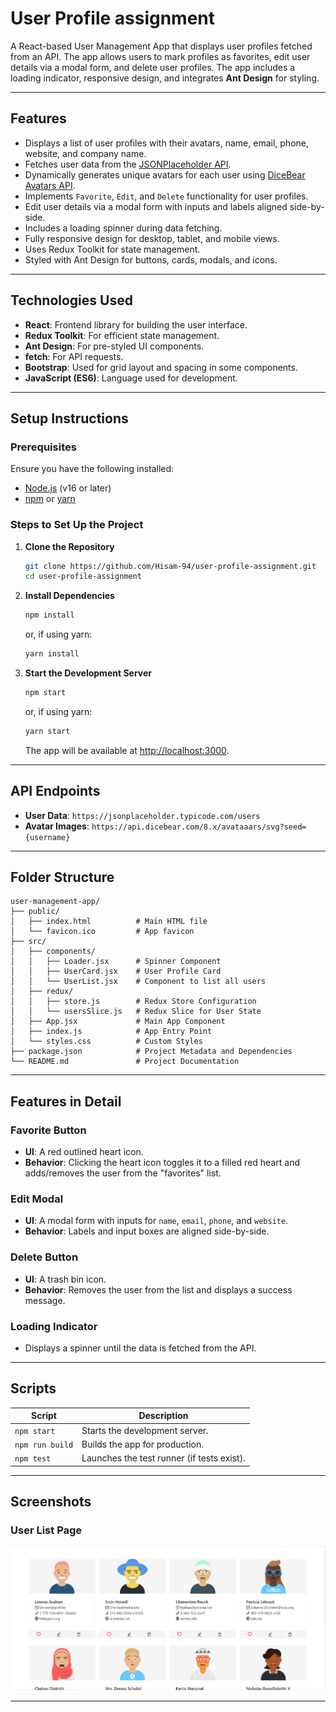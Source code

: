 
# User Profile assignment

A React-based User Management App that displays user profiles fetched from an API. The app allows users to mark profiles as favorites, edit user details via a modal form, and delete user profiles. The app includes a loading indicator, responsive design, and integrates **Ant Design** for styling.

---

## Features

- Displays a list of user profiles with their avatars, name, email, phone, website, and company name.
- Fetches user data from the [JSONPlaceholder API](https://jsonplaceholder.typicode.com/users).
- Dynamically generates unique avatars for each user using [DiceBear Avatars API](https://dicebear.com/).
- Implements `Favorite`, `Edit`, and `Delete` functionality for user profiles.
- Edit user details via a modal form with inputs and labels aligned side-by-side.
- Includes a loading spinner during data fetching.
- Fully responsive design for desktop, tablet, and mobile views.
- Uses Redux Toolkit for state management.
- Styled with Ant Design for buttons, cards, modals, and icons.

---

## Technologies Used

- **React**: Frontend library for building the user interface.
- **Redux Toolkit**: For efficient state management.
- **Ant Design**: For pre-styled UI components.
- **fetch**: For API requests.
- **Bootstrap**: Used for grid layout and spacing in some components.
- **JavaScript (ES6)**: Language used for development.

---

## Setup Instructions

### Prerequisites

Ensure you have the following installed:

- [Node.js](https://nodejs.org/) (v16 or later)
- [npm](https://www.npmjs.com/) or [yarn](https://yarnpkg.com/)

### Steps to Set Up the Project

1. **Clone the Repository**
   ```bash
   git clone https://github.com/Hisam-94/user-profile-assignment.git
   cd user-profile-assignment
   ```

2. **Install Dependencies**
   ```bash
   npm install
   ```
   or, if using yarn:
   ```bash
   yarn install
   ```

3. **Start the Development Server**
   ```bash
   npm start
   ```
   or, if using yarn:
   ```bash
   yarn start
   ```

   The app will be available at [http://localhost:3000](http://localhost:3000).

---

## API Endpoints

- **User Data**: `https://jsonplaceholder.typicode.com/users`
- **Avatar Images**: `https://api.dicebear.com/8.x/avataaars/svg?seed={username}`

---

## Folder Structure

```plaintext
user-management-app/
├── public/
│   ├── index.html          # Main HTML file
│   └── favicon.ico         # App favicon
├── src/
│   ├── components/
│   │   ├── Loader.jsx      # Spinner Component
│   │   ├── UserCard.jsx    # User Profile Card
│   │   └── UserList.jsx    # Component to list all users
│   ├── redux/
│   │   ├── store.js        # Redux Store Configuration
│   │   └── usersSlice.js   # Redux Slice for User State
│   ├── App.jsx             # Main App Component
│   ├── index.js            # App Entry Point
│   └── styles.css          # Custom Styles
├── package.json            # Project Metadata and Dependencies
└── README.md               # Project Documentation
```

---

## Features in Detail

### Favorite Button
- **UI**: A red outlined heart icon.
- **Behavior**: Clicking the heart icon toggles it to a filled red heart and adds/removes the user from the "favorites" list.

### Edit Modal
- **UI**: A modal form with inputs for `name`, `email`, `phone`, and `website`.
- **Behavior**: Labels and input boxes are aligned side-by-side.

### Delete Button
- **UI**: A trash bin icon.
- **Behavior**: Removes the user from the list and displays a success message.

### Loading Indicator
- Displays a spinner until the data is fetched from the API.

---

## Scripts

| Script         | Description                                |
|----------------|--------------------------------------------|
| `npm start`    | Starts the development server.             |
| `npm run build`| Builds the app for production.             |
| `npm test`     | Launches the test runner (if tests exist). |

---

## Screenshots

### User List Page

![User List Page](ExtraaEdge-Assignment.PNG)

---


